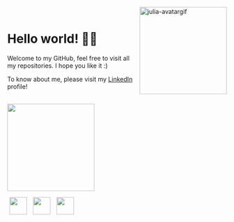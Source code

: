 <br>
<img align="right" height="200cm" src="https://user-images.githubusercontent.com/119365652/206827222-a1e5495f-af2f-4597-86cd-adc5cda8bd07.gif" alt="julia-avatargif">

<br>
<h1>Hello world! 👋🏻</h1>
<p>Welcome to my GitHub, feel free to visit all my repositories. I hope you like it :)</p>
<p>To know about me, please visit my <a href="https://www.linkedin.com/in/hijuliacs">LinkedIn</a> profile!</p>
<br>

<img align="center" height="200cm" src="https://github-readme-stats.vercel.app/api?username=hijuliacs&show_icons=true&theme=ocean_dark">
<br>

<img height="40cm" hspace="5" src="https://cdn.jsdelivr.net/gh/devicons/devicon/icons/html5/html5-original.svg"/> <img height="40cm" hspace="5" src="https://cdn.jsdelivr.net/gh/devicons/devicon/icons/css3/css3-original.svg"/> <img height="40cm" hspace="5" src="https://user-images.githubusercontent.com/119365652/206835865-fcf594ea-bd03-4d5d-acaf-c4a5c0c8cc67.png"/>
